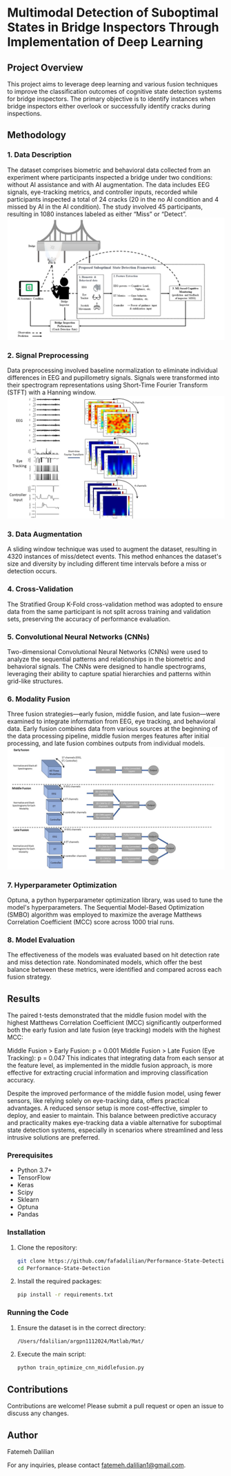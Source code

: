 # Multimodal Detection of Suboptimal States in Bridge Inspectors Through Implementation of Deep Learning

## Project Overview
This project aims to leverage deep learning and various fusion techniques to improve the classification outcomes of cognitive state detection systems for bridge inspectors. The primary objective is to identify instances when bridge inspectors either overlook or successfully identify cracks during inspections.

## Methodology

### 1. Data Description
The dataset comprises biometric and behavioral data collected from an experiment where participants inspected a bridge under two conditions: without AI assistance and with AI augmentation. The data includes EEG signals, eye-tracking metrics, and controller inputs, recorded while participants inspected a total of 24 cracks (20 in the no AI condition and 4 missed by AI in the AI condition). The study involved 45 participants, resulting in 1080 instances labeled as either “Miss” or “Detect”.
![concept](graph/concept.JPG)

### 2. Signal Preprocessing
Data preprocessing involved baseline normalization to eliminate individual differences in EEG and pupillometry signals. Signals were transformed into their spectrogram representations using Short-Time Fourier Transform (STFT) with a Hanning window.
![Signal Preprocessing Workflow](graph/signal.JPG)


### 3. Data Augmentation
A sliding window technique was used to augment the dataset, resulting in 4320 instances of miss/detect events. This method enhances the dataset's size and diversity by including different time intervals before a miss or detection occurs.

### 4. Cross-Validation
The Stratified Group K-Fold cross-validation method was adopted to ensure data from the same participant is not split across training and validation sets, preserving the accuracy of performance evaluation.

### 5. Convolutional Neural Networks (CNNs)
Two-dimensional Convolutional Neural Networks (CNNs) were used to analyze the sequential patterns and relationships in the biometric and behavioral signals. The CNNs were designed to handle spectrograms, leveraging their ability to capture spatial hierarchies and patterns within grid-like structures.

### 6. Modality Fusion
Three fusion strategies—early fusion, middle fusion, and late fusion—were examined to integrate information from EEG, eye tracking, and behavioral data. Early fusion combines data from various sources at the beginning of the data processing pipeline, middle fusion merges features after initial processing, and late fusion combines outputs from individual models.
![Modality Fusion Strategies](graph/fusion.JPG)

### 7. Hyperparameter Optimization
Optuna, a python hyperparameter optimization library, was used to tune the model's hyperparameters. The Sequential Model-Based Optimization (SMBO) algorithm was employed to maximize the average Matthews Correlation Coefficient (MCC) score across 1000 trial runs.

### 8. Model Evaluation
The effectiveness of the models was evaluated based on hit detection rate and miss detection rate. Nondominated models, which offer the best balance between these metrics, were identified and compared across each fusion strategy.

## Results
The paired t-tests demonstrated that the middle fusion model with the highest Matthews Correlation Coefficient (MCC) significantly outperformed both the early fusion and late fusion (eye tracking) models with the highest MCC:

Middle Fusion > Early Fusion: p = 0.001
Middle Fusion > Late Fusion (Eye Tracking): p = 0.047
This indicates that integrating data from each sensor at the feature level, as implemented in the middle fusion approach, is more effective for extracting crucial information and improving classification accuracy.

Despite the improved performance of the middle fusion model, using fewer sensors, like relying solely on eye-tracking data, offers practical advantages. A reduced sensor setup is more cost-effective, simpler to deploy, and easier to maintain. This balance between predictive accuracy and practicality makes eye-tracking data a viable alternative for suboptimal state detection systems, especially in scenarios where streamlined and less intrusive solutions are preferred.

### Prerequisites
- Python 3.7+
- TensorFlow
- Keras
- Scipy
- Sklearn
- Optuna
- Pandas

### Installation
1. Clone the repository:
    ```bash
    git clone https://github.com/fafadalilian/Performance-State-Detection.git
    cd Performance-State-Detection
    ```

2. Install the required packages:
    ```bash
    pip install -r requirements.txt
    ```

### Running the Code
1. Ensure the dataset is in the correct directory:
    ```bash
    /Users/fdalilian/argpn1112024/Matlab/Mat/
    ```

2. Execute the main script:
    ```bash
    python train_optimize_cnn_middlefusion.py
    ```



## Contributions
Contributions are welcome! Please submit a pull request or open an issue to discuss any changes.


## Author
Fatemeh Dalilian

For any inquiries, please contact [fatemeh.dalilian1@gmail.com](mailto:fatemeh.dalilian1@gmail.com).
